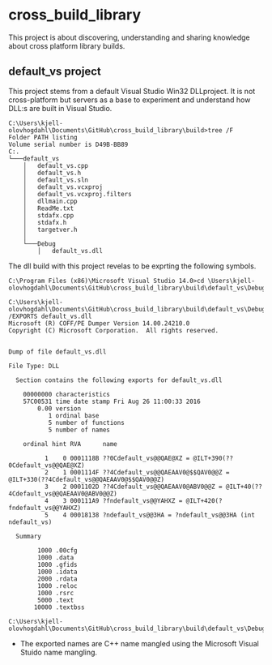 # cross_build_library

This project is about discovering, understanding and sharing knowledge about cross platform library builds.

## default_vs project

This project stems from a default Visual Studio Win32 DLLproject. It is not cross-platform but servers as a base to experiment and understand how DLL:s are built in Visual Studio.

```
C:\Users\kjell-olovhogdahl\Documents\GitHub\cross_build_library\build>tree /F
Folder PATH listing
Volume serial number is D49B-BB89
C:.
└───default_vs
    │   default_vs.cpp
    │   default_vs.h
    │   default_vs.sln
    │   default_vs.vcxproj
    │   default_vs.vcxproj.filters
    │   dllmain.cpp
    │   ReadMe.txt
    │   stdafx.cpp
    │   stdafx.h
    │   targetver.h
    │
    └───Debug
        │   default_vs.dll
```
The dll build with this project revelas to be exprting the following symbols.
```
C:\Program Files (x86)\Microsoft Visual Studio 14.0>cd \Users\kjell-olovhogdahl\Documents\GitHub\cross_build_library\build\default_vs\Debug

C:\Users\kjell-olovhogdahl\Documents\GitHub\cross_build_library\build\default_vs\Debug>dumpbin /EXPORTS default_vs.dll
Microsoft (R) COFF/PE Dumper Version 14.00.24210.0
Copyright (C) Microsoft Corporation.  All rights reserved.


Dump of file default_vs.dll

File Type: DLL

  Section contains the following exports for default_vs.dll

    00000000 characteristics
    57C00531 time date stamp Fri Aug 26 11:00:33 2016
        0.00 version
           1 ordinal base
           5 number of functions
           5 number of names

    ordinal hint RVA      name

          1    0 0001118B ??0Cdefault_vs@@QAE@XZ = @ILT+390(??0Cdefault_vs@@QAE@XZ)
          2    1 0001114F ??4Cdefault_vs@@QAEAAV0@$$QAV0@@Z = @ILT+330(??4Cdefault_vs@@QAEAAV0@$$QAV0@@Z)
          3    2 0001102D ??4Cdefault_vs@@QAEAAV0@ABV0@@Z = @ILT+40(??4Cdefault_vs@@QAEAAV0@ABV0@@Z)
          4    3 000111A9 ?fndefault_vs@@YAHXZ = @ILT+420(?fndefault_vs@@YAHXZ)
          5    4 00018138 ?ndefault_vs@@3HA = ?ndefault_vs@@3HA (int ndefault_vs)

  Summary

        1000 .00cfg
        1000 .data
        1000 .gfids
        1000 .idata
        2000 .rdata
        1000 .reloc
        1000 .rsrc
        5000 .text
       10000 .textbss

C:\Users\kjell-olovhogdahl\Documents\GitHub\cross_build_library\build\default_vs\Debug>
```
* The exported names are C++ name mangled using the Microsoft Visual Stuido name mangling.

